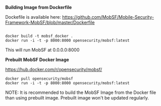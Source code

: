 **Building Image from Dockerfile**

Dockefile is available here: https://github.com/MobSF/Mobile-Security-Framework-MobSF/blob/master/Dockerfile

```

docker build -t mobsf_docker .
docker run -i -t -p 8000:8000 opensecurity/mobsf:latest

```

This will run MobSF at 0.0.0.0:8000

**Prebuilt MobSF Docker Image**

https://hub.docker.com/r/opensecurity/mobsf/
```
docker pull opensecurity/mobsf
docker run -i -t -p 8000:8000 opensecurity/mobsf:latest
```

NOTE: It is recommended to build the MobSF Image from the Docker file than using prebuilt image. Prebuilt image won't be updated regularly. 
